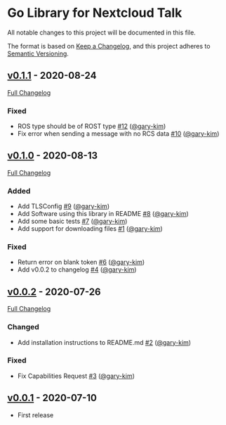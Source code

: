 # Go Library for Nextcloud Talk

All notable changes to this project will be documented in this file.

The format is based on [Keep a Changelog](https://keepachangelog.com/en/1.0.0/),
and this project adheres to [Semantic Versioning](https://semver.org/spec/v2.0.0.html).

## [v0.1.1](https://github.com/gary-kim/go-nc-talk/tree/v0.1.1) - 2020-08-24

[Full Changelog](https://github.com/gary-kim/go-nc-talk/compare/v0.1.0...v0.1.1)

### Fixed

- ROS type should be of ROST type [\#12](https://github.com/gary-kim/go-nc-talk/pull/12) ([@gary-kim](https://github.com/gary-kim))
- Fix error when sending a message with no RCS data [\#10](https://github.com/gary-kim/go-nc-talk/pull/10) ([@gary-kim](https://github.com/gary-kim))

## [v0.1.0](https://github.com/gary-kim/go-nc-talk/tree/v0.1.0) - 2020-08-13

[Full Changelog](https://github.com/gary-kim/go-nc-talk/compare/v0.0.2...v0.1.0)

### Added

- Add TLSConfig [\#9](https://github.com/gary-kim/go-nc-talk/pull/9) ([@gary-kim](https://github.com/gary-kim))
- Add Software using this library in README [\#8](https://github.com/gary-kim/go-nc-talk/pull/8) ([@gary-kim](https://github.com/gary-kim))
- Add some basic tests [\#7](https://github.com/gary-kim/go-nc-talk/pull/7) ([@gary-kim](https://github.com/gary-kim))
- Add support for downloading files [\#1](https://github.com/gary-kim/go-nc-talk/pull/1) ([@gary-kim](https://github.com/gary-kim))

### Fixed

- Return error on blank token [\#6](https://github.com/gary-kim/go-nc-talk/pull/6) ([@gary-kim](https://github.com/gary-kim))
- Add v0.0.2 to changelog [\#4](https://github.com/gary-kim/go-nc-talk/pull/4) ([@gary-kim](https://github.com/gary-kim))

## [v0.0.2](https://github.com/gary-kim/go-nc-talk/tree/v0.0.2) - 2020-07-26

[Full Changelog](https://github.com/gary-kim/go-nc-talk/compare/v0.0.1...v0.0.2)

### Changed

- Add installation instructions to README.md [\#2](https://github.com/gary-kim/go-nc-talk/pull/2) ([@gary-kim](https://github.com/gary-kim))

### Fixed

- Fix Capabilities Request [\#3](https://github.com/gary-kim/go-nc-talk/pull/3) ([@gary-kim](https://github.com/gary-kim))

## [v0.0.1](https://github.com/gary-kim/riotchat/tree/v0.0.1) - 2020-07-10

* First release
